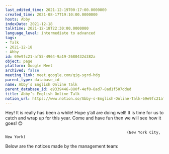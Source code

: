 ```yaml
---
last_edited_time: 2021-12-19T00:17:00.0000000
created_time: 2021-08-17T19:10:00.0000000
hosts: Abby
indexDate: 2021-12-18
talktime: 2021-12-18T22:30:00.0000000
language_level: intermediate to advanced
tags:
- Talk
- 2021-12-18
- Abby
id: 69e9fc21-af55-4964-9a19-2680432d382a
object: page
platform: Google Meet
archived: false
meeting_link: meet.google.com/qig-sgrd-hdg
parent_type: database_id
name: Abby’s English Online Talk
parent_database_id: e9339446-880f-4ef0-8ad7-8ad1f507dded
title: Abby’s English Online Talk
notion_url: https://www.notion.so/Abby-s-English-Online-Talk-69e9fc21af5549649a192680432d382a
---
```


Hey! It is really has been a while! Hope y’all are doing well! It is time for us to catch and wrap up for this year. Come and have fun then we will see how it goes! 😊



                                                          (New York City, New York)



Below are the notices made by the management team:


